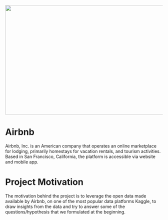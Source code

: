 
<img src="https://d21buns5ku92am.cloudfront.net/33070/images/161688-Airbnb%20Banner%20eYeka%20Contest-588e85-large-1427862563.jpg" width="1000" height="350" />

# Airbnb
Airbnb, Inc. is an American company that operates an online marketplace for lodging, primarily homestays for vacation rentals, and tourism activities. Based in San Francisco, California, the platform is accessible via website and mobile app.

# Project Motivation
The motivation behind the project is to leverage the open data made available by Airbnb, on one of the most popular data platforms Kaggle, to draw insights from the data and try to answer some of the questions/hypothesis that we formulated at the beginning.

